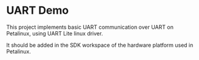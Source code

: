 # UART Demo

This project implements basic UART communication over UART on Petalinux, using UART Lite linux driver.

It should be added in the SDK workspace of the hardware platform used in Petalinux.

